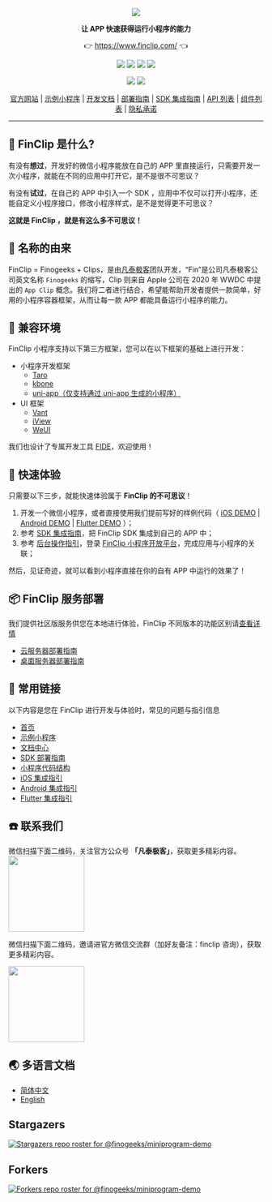 <p align="center">
    <a href="https://www.finclip.com?from=github">
    <img width="auto" src="https://www.finclip.com/mop/document/images/logo.png">
    </a>
</p>

<p align="center"> 
    <strong>让 APP 快速获得运行小程序的能力</strong>
<p>

<p align="center"> 
	👉 <a href="https://www.finclip.com?from=github">https://www.finclip.com/</a> 👈
</p>

<div align="center">

<a href="#"><img src="https://img.shields.io/badge/%E4%B8%93%E5%B1%9E%E5%BC%80%E5%8F%91%E8%80%85-20000%2B-brightgreen"></a>
<a href="#"><img src="https://img.shields.io/badge/%E5%B7%B2%E4%B8%8A%E6%9E%B6%E5%B0%8F%E7%A8%8B%E5%BA%8F-6000%2B-blue"></a>
<a href="#"><img src="https://img.shields.io/badge/%E5%B7%B2%E9%9B%86%E6%88%90%E5%B0%8F%E7%A8%8B%E5%BA%8F%E5%BA%94%E7%94%A8-75%2B-yellow"></a>
<a href="#"><img src="https://img.shields.io/badge/%E5%AE%9E%E9%99%85%E8%A6%86%E7%9B%96%E7%94%A8%E6%88%B7-2500%20%E4%B8%87%2B-orange"></a>

<a href="https://www.zhihu.com/org/finchat"><img src="https://img.shields.io/badge/FinClip--lightgrey?logo=zhihu&style=social"></a>
<a href="https://www.finclip.com/blog/"><img src="https://img.shields.io/badge/FinClip%20Blog--lightgrey?logo=ghost&style=social"></a>



</div>

<p align="center">

<div align="center">

[官方网站](https://www.finclip.com/) | [示例小程序](https://www.finclip.com/#/market) | [开发文档](https://www.finclip.com/mop/document/) | [部署指南](https://www.finclip.com/mop/document/introduce/quickStart/cloud-server-deployment-guide.html) | [SDK 集成指南](https://www.finclip.com/mop/document/introduce/quickStart/intergration-guide.html) | [API 列表](https://www.finclip.com/mop/document/develop/api/overview.html) | [组件列表](https://www.finclip.com/mop/document/develop/component/overview.html) | [隐私承诺](https://www.finclip.com/mop/document/operate/safety.html)

</div>

-----

## 🤔 FinClip 是什么?

有没有**想过**，开发好的微信小程序能放在自己的 APP 里直接运行，只需要开发一次小程序，就能在不同的应用中打开它，是不是很不可思议？

有没有**试过**，在自己的 APP 中引入一个 SDK ，应用中不仅可以打开小程序，还能自定义小程序接口，修改小程序样式，是不是觉得更不可思议？

**这就是 FinClip ，就是有这么多不可思议！**

## 🎁 名称的由来
FinClip = Finogeeks + Clips，是由[凡泰极客](https://www.finogeeks.com/)团队开发，“Fin”是公司凡泰极客公司英文名称 `Finogeeks` 的缩写，Clip 则来自 Apple 公司在 2020 年 WWDC 中提出的 `App Clip` 概念。我们将二者进行结合，希望能帮助开发者提供一款简单，好用的小程序容器框架，从而让每一款 APP 都能具备运行小程序的能力。

## 📱 兼容环境
FinClip 小程序支持以下第三方框架，您可以在以下框架的基础上进行开发：
- 小程序开发框架
  - [Taro](https://github.com/NervJS/taro)
  - [kbone](https://wechat-miniprogram.github.io/kbone/docs/)
  - [uni-app（仅支持通过 uni-app 生成的小程序）](https://uniapp.dcloud.io/)
- UI 框架
  -  [Vant](https://youzan.github.io/vant/#/zh-CN/)
  -  [iView](https://iviewui.com/)
  -  [WeUI](https://github.com/wechat-miniprogram/weui-miniprogram)

我们也设计了专属开发工具 [FIDE](https://www.finclip.com/mop/document/develop/developer/fide-introduce.html)，欢迎使用！  


## 🍎 快速体验
只需要以下三步，就能快速体验属于 **FinClip 的不可思议**！

1. 开发一个微信小程序，或者直接使用我们提前写好的样例代码（ [iOS DEMO](https://github.com/finogeeks/finclip-ios-demo) | [Android DEMO](https://github.com/finogeeks/finclip-android-demo) | [Flutter DEMO](https://github.com/finogeeks/finclip-flutter-demo) ）；
2. 参考 [SDK 集成指南](https://www.finclip.com/mop/document/introduce/quickStart/intergration-guide.html)，把 FinClip SDK 集成到自己的 APP 中；
3. 参考 [后台操作指引](https://www.finclip.com/mop/document/introduce/accessGuide/enterprise-guidelines.html)，登录 [FinClip 小程序开放平台](https://www.finclip.com?from=github)，完成应用与小程序的关联；

然后，见证奇迹，就可以看到小程序直接在你的自有 APP 中运行的效果了！

## 📦 FinClip 服务部署
我们提供社区版服务供您在本地进行体验，FinClip 不同版本的功能区别请[查看详情](https://www.finclip.com/#/quotation)

- [云服务器部署指南](https://www.finclip.com/mop/document/introduce/quickStart/cloud-server-deployment-guide.html)
- [桌面服务器部署指南](https://www.finclip.com/mop/document/introduce/quickStart/physical-server-deployment-guide.html)

## 🔗 常用链接
以下内容是您在 FinClip 进行开发与体验时，常见的问题与指引信息

- [首页](https://www.finclip.com/#/home)
- [示例小程序](https://www.finclip.com/#/market)
- [文档中心](https://www.finclip.com/mop/document/)
- [SDK 部署指南](https://www.finclip.com/mop/document/introduce/quickStart/intergration-guide.html)
- [小程序代码结构](https://www.finclip.com/mop/document/develop/guide/structure.html)
- [iOS 集成指引](https://www.finclip.com/mop/document/runtime-sdk/ios/ios-integrate.html)
- [Android 集成指引](https://www.finclip.com/mop/document/runtime-sdk/android/android-integrate.html)
- [Flutter 集成指引](https://www.finclip.com/mop/document/runtime-sdk/flutter/flutter-integrate.html)

## ☎️ 联系我们
微信扫描下面二维码，关注官方公众号 **「凡泰极客」**，获取更多精彩内容。<br>
<img width="150px" src="https://www.finclip.com/mop/document/images/ic_qr.svg">

微信扫描下面二维码，邀请进官方微信交流群（加好友备注：finclip 咨询），获取更多精彩内容。<br>

<img width="150px" src="https://finclip-homeweb-1251849568.cos.ap-guangzhou.myqcloud.com/images/ldy111.jpg">


## 🌏 多语言文档
- [简体中文](./README.md)
- [English](./readme_en.md)

## Stargazers
[![Stargazers repo roster for @finogeeks/miniprogram-demo](https://reporoster.com/stars/finogeeks/miniprogram-demo)](https://github.com/finogeeks/miniprogram-demo/stargazers)

## Forkers
[![Forkers repo roster for @finogeeks/miniprogram-demo](https://reporoster.com/forks/finogeeks/miniprogram-demo)](https://github.com/finogeeks/miniprogram-demo/network/members)
